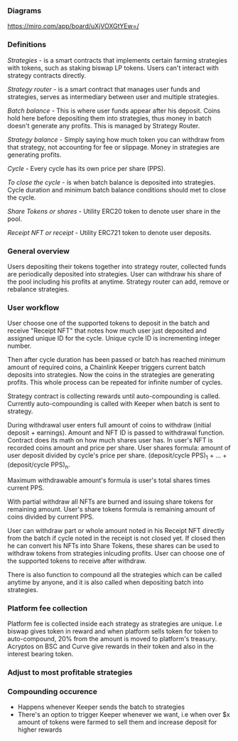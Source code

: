 ### Diagrams
https://miro.com/app/board/uXjVOXGtYEw=/

### Definitions
*Strategies* - is a smart contracts that implements certain farming strategies with tokens, such as staking biswap LP tokens. Users can't interact with strategy contracts directly.  

*Strategy router* - is a smart contract that manages user funds and strategies, serves as intermediary between user and multiple strategies.   

*Batch balance* - This is where user funds appear after his deposit. Coins hold here before depositing them into strategies, thus money in batch doesn't generate any profits. This is managed by Strategy Router.  

*Strategy balance* - Simply saying how much token you can withdraw from that strategy, not accounting for fee or slippage. Money in strategies are generating profits.  

*Cycle* - Every cycle has its own price per share (PPS).  

*To close the cycle* - is when batch balance is deposited into strategies. Cycle duration and minimum batch balance conditions should met to close the cycle.  

*Share Tokens or shares* - Utility ERC20 token to denote user share in the pool.  

*Receipt NFT or receipt* - Utility ERC721 token to denote user deposits.  

### General overview
Users depositing their tokens together into strategy router, collected funds are periodically deposited into strategies. User can withdraw his share of the pool including his profits at anytime. Strategy router can add, remove or rebalance strategies.

### User workflow
User choose one of the supported tokens to deposit in the batch and receive "Receipt NFT" that notes how much user just deposited and assigned unique ID for the cycle. Unique cycle ID is incrementing integer number.  

Then after cycle duration has been passed or batch has reached minimum amount of required coins, a Chainlink Keeper triggers current batch deposits into strategies. Now the coins in the strategies are generating profits. This whole process can be repeated for infinite number of cycles.  

Strategy contract is collecting rewards until auto-compounding is called. Currently auto-compounding is called with Keeper when batch is sent to strategy.  

During withdrawal user enters full amount of coins to withdraw (initial deposit + earnings). Amount and NFT ID is passed to withdrawal function. Contract does its math on how much shares user has. In user's NFT is recorded coins amount and price per share. User shares formula: amount of user deposit divided by cycle's price per share. (deposit/cycle PPS)<sub>1</sub> + ... + (deposit/cycle PPS)<sub>n</sub>.  

Maximum withdrawable amount's formula is user's total shares times current PPS.  

With partial withdraw all NFTs are burned and issuing share tokens for remaining amount. User's share tokens formula is remaining amount of coins divided by current PPS.  

User can withdraw part or whole amount noted in his Receipt NFT directly from the batch if cycle noted in the receipt is not closed yet. If closed then he can convert his NFTs into Share Tokens, these shares can be used to withdraw tokens from strategies inlcuding profits. User can choose one of the supported tokens to receive after withdraw.  

There is also function to compound all the strategies which can be called anytime by anyone, and it is also called when depositing batch into strategies.

### Platform fee collection
Platform fee is collected inside each strategy as strategies are unique. I.e biswap gives token in reward and when platform sells token for token to auto-compound, 20% from the amount is moved to platform's treasury.  
Acryptos on BSC and Curve give rewards in their token and also in the interest bearing token.  

### Adjust to most profitable strategies

### Compounding occurence
* Happens whenever Keeper sends the batch to strategies
* There's an option to trigger Keeper whenever we want, i.e when over $x amount of tokens were farmed to sell them and increase deposit for higher rewards
